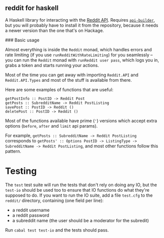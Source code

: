 reddit for haskell
---

A Haskell library for interacting with the [Reddit API](http://reddit.com/api). Requires [`api-builder`](https://github.com/intolerable/api-builder), but you will probably have to install it from the repository, because it needs a newer version than the one that's on Hackage.

### Basic usage

Almost everything is inside the `Reddit` monad, which handles errors and rate limiting (if you use `runRedditWithRateLimiting`) for you seamlessly – you can run the `Reddit` monad with `runReddit user pass`, which logs you in, grabs a token and starts running your actions.

Most of the time you can get away with importing `Reddit.API` and `Reddit.API.Types` and most of the stuff is available from there.

Here are some examples of functions that are useful:

```
getPostInfo :: PostID -> Reddit Post
getPosts :: SubredditName -> Reddit PostListing
savePost :: PostID -> Reddit ()
deletePost :: PostID -> Reddit ()
```

Most of the functions available have prime (`'`) versions which accept extra options (`before`, `after` and `limit` api params).

For example, `getPosts :: SubredditName -> Reddit PostListing` corresponds to `getPosts' :: Options PostID -> ListingType -> SubredditName -> Reddit PostListing`, and most other functions follow this pattern.

Testing
===

The `test` test suite will run the tests that don't rely on doing any IO, but the `test-io` should be used too to ensure that IO functions do what they're supposed to do. If you want to run the IO suite, add a file `test.cfg` to the `reddit/` directory, containing (one field per line):

- a reddit username
- a reddit password
- a subreddit name (the user should be a moderator for the subredit)

Run `cabal test test-io` and the tests should pass.